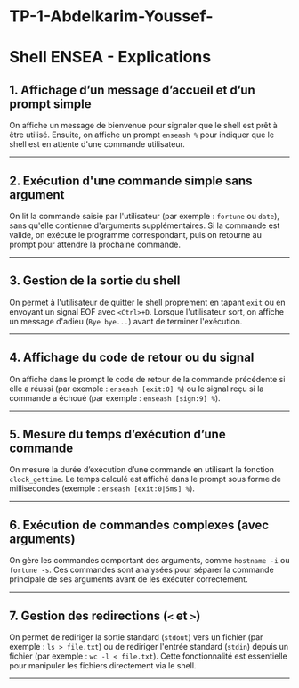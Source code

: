 # TP-1-Abdelkarim-Youssef-
# Shell ENSEA - Explications

## 1. Affichage d’un message d’accueil et d’un prompt simple
On affiche un message de bienvenue pour signaler que le shell est prêt à être utilisé. Ensuite, on affiche un prompt `enseash %` pour indiquer que le shell est en attente d'une commande utilisateur.

---

## 2. Exécution d'une commande simple sans argument
On lit la commande saisie par l'utilisateur (par exemple : `fortune` ou `date`), sans qu'elle contienne d'arguments supplémentaires. Si la commande est valide, on exécute le programme correspondant, puis on retourne au prompt pour attendre la prochaine commande.

---

## 3. Gestion de la sortie du shell
On permet à l'utilisateur de quitter le shell proprement en tapant `exit` ou en envoyant un signal EOF avec `<Ctrl>+D`. Lorsque l'utilisateur sort, on affiche un message d'adieu (`Bye bye...`) avant de terminer l'exécution.

---

## 4. Affichage du code de retour ou du signal
On affiche dans le prompt le code de retour de la commande précédente si elle a réussi (par exemple : `enseash [exit:0] %`) ou le signal reçu si la commande a échoué (par exemple : `enseash [sign:9] %`).

---

## 5. Mesure du temps d’exécution d’une commande
On mesure la durée d’exécution d’une commande en utilisant la fonction `clock_gettime`. Le temps calculé est affiché dans le prompt sous forme de millisecondes (exemple : `enseash [exit:0|5ms] %`).

---

## 6. Exécution de commandes complexes (avec arguments)
On gère les commandes comportant des arguments, comme `hostname -i` ou `fortune -s`. Ces commandes sont analysées pour séparer la commande principale de ses arguments avant de les exécuter correctement.

---

## 7. Gestion des redirections (`<` et `>`)
On permet de rediriger la sortie standard (`stdout`) vers un fichier (par exemple : `ls > file.txt`) ou de rediriger l'entrée standard (`stdin`) depuis un fichier (par exemple : `wc -l < file.txt`). Cette fonctionnalité est essentielle pour manipuler les fichiers directement via le shell.

---
